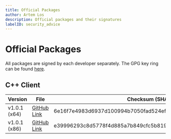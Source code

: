 ```yaml
---
title: Official Packages
author: Artem Los
description: Official packages and their signatures
labelID: security_advice
---
```


# Official Packages

All packages are signed by each developer separately. The GPG key ring can be found [here](/security/keyring.asc).

## C++ Client

| Version | File | Checksum (SHA256) | Signature |
|-----|------|--------|-----------|
| v1.0.1 (x64) | [GitHub Link](https://github.com/SerialKeyManager/SKM-Client-API-CPP/releases/download/v1.0.1/CryptolensSKM.x64.zip)  | 6e16f7e4983d6937d100994b7050fad524ef00ab4ef0c8cf34b9f9269a4fca04 | [Signature](/security/signatures/cpp/v1.0.1/x64/CryptolensSKM.lib.asc) |
| v1.0.1 (x86) | [GitHub Link](https://github.com/SerialKeyManager/SKM-Client-API-CPP/releases/download/v1.0.1/CryptolensSKM.x86.zip) | e39996293c8d5778f4d885a7b849cfc5b819613633953db21335cfe1f1fe450d | [Signature](/security/signatures/cpp/v1.0.1/x86/CryptolensSKM.lib.asc) |

